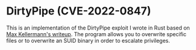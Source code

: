 # DirtyPipe (CVE-2022-0847)
This is an implementation of the DirtyPipe exploit I wrote in Rust based on [Max Kellermann's writeup](https://dirtypipe.cm4all.com/).
The program allows you to overwrite specific files or to overwrite an SUID binary in order to escalate privileges.
